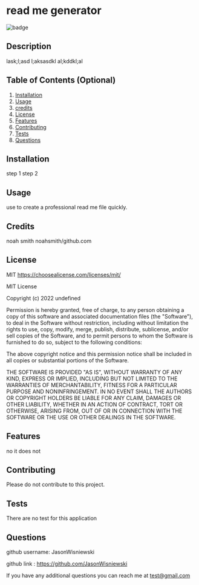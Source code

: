 # read me generator
![badge](https://img.shields.io/badge/MIT-License-red)

## Description
lask;l;asd l;aksasdkl al;kddkl;al

## Table of Contents (Optional)
1. [Installation](#installation)<br>
2. [Usage](#usage)<br>
3. [credits](#credits)<br>
4. [License](#license)<br>
5. [Features](#features)<br>
6. [Contributing](#contributing)<br>
7. [Tests](#tests)<br>
8. [Questions](#questions)<br>

## Installation
step 1 step 2

## Usage
use to create a professional read me file quickly.

## Credits 
noah smith noahsmith/github.com

## License
MIT
https://choosealicense.com/licenses/mit/

MIT License

Copyright (c) 2022 undefined

Permission is hereby granted, free of charge, to any person obtaining a copy
of this software and associated documentation files (the "Software"), to deal
in the Software without restriction, including without limitation the rights
to use, copy, modify, merge, publish, distribute, sublicense, and/or sell
copies of the Software, and to permit persons to whom the Software is
furnished to do so, subject to the following conditions:

The above copyright notice and this permission notice shall be included in all
copies or substantial portions of the Software.

THE SOFTWARE IS PROVIDED "AS IS", WITHOUT WARRANTY OF ANY KIND, EXPRESS OR
IMPLIED, INCLUDING BUT NOT LIMITED TO THE WARRANTIES OF MERCHANTABILITY,
FITNESS FOR A PARTICULAR PURPOSE AND NONINFRINGEMENT. IN NO EVENT SHALL THE
AUTHORS OR COPYRIGHT HOLDERS BE LIABLE FOR ANY CLAIM, DAMAGES OR OTHER
LIABILITY, WHETHER IN AN ACTION OF CONTRACT, TORT OR OTHERWISE, ARISING FROM,
OUT OF OR IN CONNECTION WITH THE SOFTWARE OR THE USE OR OTHER DEALINGS IN THE
SOFTWARE.
  

## Features
no it does not

## Contributing
Please do not contribute to this project.

## Tests
There are no test for this application

## Questions
github username: JasonWisniewski

github link : https://github.com/JasonWisniewski

If you have any additional questions you can reach me at test@gmail.com
